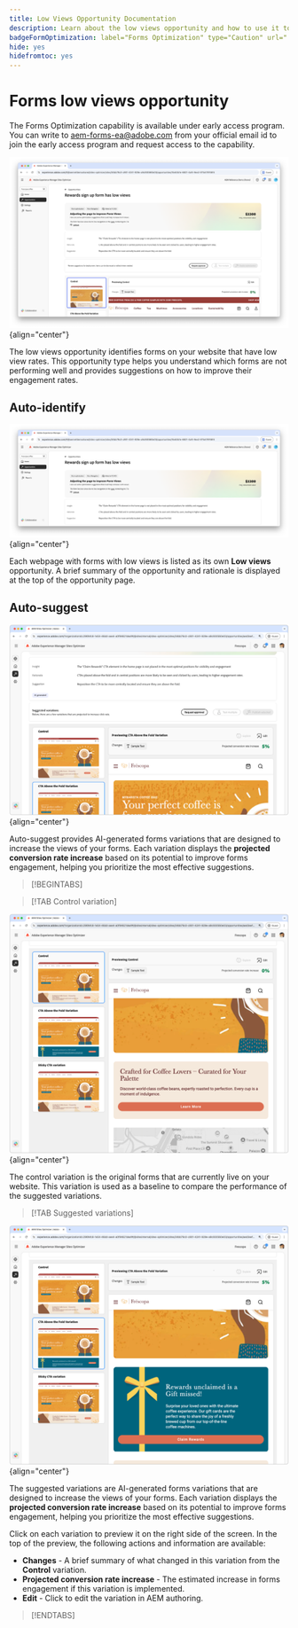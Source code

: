 ```yaml
---
title: Low Views Opportunity Documentation
description: Learn about the low views opportunity and how to use it to improve forms engagement on your website.
badgeFormOptimization: label="Forms Optimization" type="Caution" url="../../opportunity-types/form-optimization.md" tooltip="Forms Optimization"
hide: yes
hidefromtoc: yes
---
```


# Forms low views opportunity

<span class="preview"> The Forms Optimization capability is available under early access program. You can write to aem-forms-ea@adobe.com from your official email id to join the early access program and request access to the capability. </span>

![Low views opportunity](./assets/low-views/hero.png){align="center"}

The low views opportunity identifies forms on your website that have low view rates. This opportunity type helps you understand which forms are not performing well and provides suggestions on how to improve their engagement rates.

## Auto-identify

![Auto-identify low views](./assets/low-views/auto-identify.png){align="center"}

Each webpage with forms with low views is listed as its own **Low views** opportunity. A brief summary of the opportunity and rationale is displayed at the top of the opportunity page.

## Auto-suggest

![Auto-suggest low views](./assets/low-views/auto-suggest.png){align="center"}

Auto-suggest provides AI-generated forms variations that are designed to increase the views of your forms. Each variation displays the **projected conversion rate increase** based on its potential to improve forms engagement, helping you prioritize the most effective suggestions.

>[!BEGINTABS]

>[!TAB Control variation]

![Control variations](./assets/low-views/control-variation.png){align="center"}

The control variation is the original forms that are currently live on your website. This variation is used as a baseline to compare the performance of the suggested variations.

>[!TAB Suggested variations]

![Suggested variations](./assets/low-views/suggested-variations.png){align="center"}

The suggested variations are AI-generated forms variations that are designed to increase the views of your forms. Each variation displays the **projected conversion rate increase** based on its potential to improve forms engagement, helping you prioritize the most effective suggestions.

Click on each variation to preview it on the right side of the screen. In the top of the preview, the following actions and information are available:

* **Changes** - A brief summary of what changed in this variation from the **Control** variation.
* **Projected conversion rate increase** - The estimated increase in forms engagement if this variation is implemented.
* **Edit** - Click to edit the variation in AEM authoring.

>[!ENDTABS]

<!-- 

## Auto-optimize

[!BADGE Ultimate]{type=Positive tooltip="Ultimate"}

![Auto-optimize low views](./assets/low-views/auto-optimize.png){align="center"}

Sites Optimizer Ultimate adds the ability to deploy auto-optimization for the issues found by the low views opportunity.

>[!BEGINTABS]

>[!TAB Test multiple]


>[!TAB Publish selected]

{{auto-optimize-deploy-optimization-slack}}

>[!TAB Request approval]

{{auto-optimize-request-approval}}

>[!ENDTABS]

--> 

